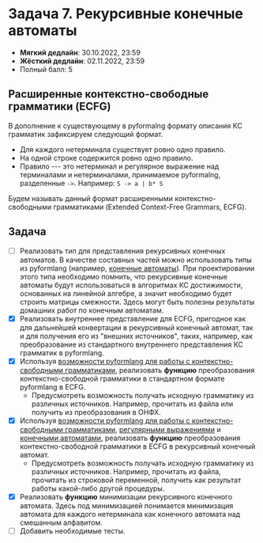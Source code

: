 # Задача 7. Рекурсивные конечные автоматы

* **Мягкий дедлайн**: 30.10.2022, 23:59
* **Жёсткий дедлайн**: 02.11.2022, 23:59
* Полный балл: 5

## Расширенные контекстно-свободные грамматики (ECFG)

В дополнение к существующему в pyformalng формату описания КС грамматик зафиксируем следующий формат.
- Для каждого нетерминала существует ровно одно правило.
- На одной строке содержится ровно одно правило.
- Правило --- это нетерминал и регулярное выражение над терминалами и нетерминалами, принимаемое pyformalng, разделенные ``` -> ```. Например: ``` S -> a | b* S ```

Будем называть данный формат расширенными контекстно-свободными грамматиками (Extended Context-Free Grammars, ECFG).

## Задача

- [ ] Реализовать тип для представления рекурсивных конечных автоматов. В качестве составных частей можно использовать типы из pyformlang (например, [конечные автоматы](https://pyformlang.readthedocs.io/en/latest/usage.html#finite-automata)). При проектировании этого типа необходимо помнить, что рекурсивные конечные автоматы будут использоваться в алгоритмах КС достижимости, основанных на линейной алгебре, а значит необходимо будет строить матрицы смежности. Здесь могут быть полезны результаты домашних работ по конечным автоматам.
- [x] Реализовать внутреннее представление для ECFG, пригодное как для дальнейшей конвертации в рекурсивный конечный автомат, так и для получения его из "внешних источников", таких, например, как преобразование из стандартного внутреннего представления КС грамматик в pyformlang.
- [x] Используя [возможности pyformlang для работы с контекстно-свободными грамматиками](https://pyformlang.readthedocs.io/en/latest/modules/context_free_grammar.html), реализовать **функцию** преобразования контекстно-свободной грамматики в стандартном формате pyformlang в ECFG.
  - Предусмотреть возможность получать исходную грамматику из различных источников. Например, прочитать из файла или получить из преобразования в ОНФХ.
- [x] Используя [возможности pyformlang для работы с контекстно-свободными грамматиками](https://pyformlang.readthedocs.io/en/latest/modules/context_free_grammar.html), [регулярными выражениями](https://pyformlang.readthedocs.io/en/latest/usage.html#regular-expression) и [конечными автоматами](https://pyformlang.readthedocs.io/en/latest/usage.html#finite-automata), реализовать **функцию** преобразования контекстно-свободной грамматики в ECFG в рекурсивный конечный автомат.
  - Предусмотреть возможность получать исходную грамматику из различных источников. Например, прочитать из файла, прочитать из строковой переменной, получить как результат работы какой-либо другой процедуры.
- [x] Реализовать **функцию** минимизации рекурсивного конечного автомата. Здесь под минимизацией понимается минимизация автомата для каждого нетерминала как конечного автомата над смешанным алфавитом.
- [ ] Добавить необходимые тесты.

